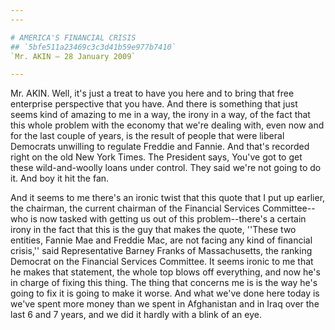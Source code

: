 ```yaml
---
---

# AMERICA'S FINANCIAL CRISIS
## `5bfe511a23469c3c3d41b59e977b7410`
`Mr. AKIN — 28 January 2009`

---
```



Mr. AKIN. Well, it's just a treat to have you here and to bring that 
free enterprise perspective that you have. And there is something that 
just seems kind of amazing to me in a way, the irony in a way, of the 
fact that this whole problem with the economy that we're dealing with, 
even now and for the last couple of years, is the result of people that 
were liberal Democrats unwilling to regulate Freddie and Fannie. And 
that's recorded right on the old New York Times. The President says, 
You've got to get these wild-and-woolly loans under control. They said 
we're not going to do it. And boy it hit the fan.

And it seems to me there's an ironic twist that this quote that I put 
up earlier, the chairman, the current chairman of the Financial 
Services Committee--who is now tasked with getting us out of this 
problem--there's a certain irony in the fact that this is the guy that 
makes the quote, ''These two entities, Fannie Mae and Freddie Mac, are 
not facing any kind of financial crisis,'' said Representative Barney 
Franks of Massachusetts, the ranking Democrat on the Financial Services 
Committee. It seems ironic to me that he makes that statement, the 
whole top blows off everything, and now he's in charge of fixing this 
thing. The thing that concerns me is is the way he's going to fix it is 
going to make it worse. And what we've done here today is we've spent 
more money than we spent in Afghanistan and in Iraq over the last 6 and 
7 years, and we did it hardly with a blink of an eye.